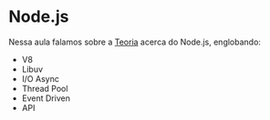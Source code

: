 # Node.js

Nessa aula falamos sobre a [Teoria](./../../module-nodejs/pt-br/theory.md) acerca do Node.js, englobando:

- V8
- Libuv
- I/O Async
- Thread Pool
- Event Driven
- API
